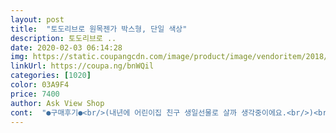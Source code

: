 ```yaml
---
layout: post 
title:  "토도리브로 원목젠가 박스형, 단일 색상" 
description: 토도리브로 ..
date: 2020-02-03 06:14:28 
img: https://static.coupangcdn.com/image/product/image/vendoritem/2018/08/17/3047426581/7f312b04-03e5-49ed-98d8-f0caa8f9c7dc.jpg 
linkUrl: https://coupa.ng/bnWQil 
categories: [1020] 
color: 03A9F4 
price: 7400 
author: Ask View Shop 
cont:  "●구매후기●<br/>(내년에 어린이집 친구 생일선물로 살까 생각중이에요.<br/>)<br/>39개월 아이와 함께 놀려고 구매했어요.<br/><br/>@ 단점<br/>@ 오랬동안 사용한 후 Tip.<br/><br/>가격대도 저렴하고 배송도 빠르고<br/>가격이 저렴해서 상대적으로 잘 샀다는 생각이 들어요.<br/><br/>가시박힐 정도 아니지만 만약 아이들 어리다면 신경써서 보시구요<br/>간만에 아내와 집사부일체를 본방사수 하며 봤습니다<br/>규칙을 어기기도 하지만<br/>그렇게 30분째 놀고 있어서 덕분에<br/>그리고 나무에서 냄새가 나요.<br/><br/>그리고 다이소에서 파는<br/>그전까지는 아이들과 놀아주거나 티브이로 점박이 공룡대백과 보여 주느라<br/>끝부분에 까실한 부분 있는 블록들이 있어요<br/>나름 재미있게 즐기고 있습니다.<br/><br/>나무 냄새는 좀 있어요<br/>나무로 된 물건이라 조금 무겁기는 한데 모서리들이 뭉툭하게 잘<br/>다듬어져 있어서 위험하지는 않습니다<br/>다른녀석이 쌓고 있으면 한 녀석이 부수고<br/>다만 보관하는 통이 따로 없어서<br/>다시 한번 만족 합니다<br/>두 아들이 싸우지 않고 이렇게 집중하며 노는 걸 보니<br/>만족합니다<br/>뭐 조금 예민한 분들이라면 사실 이금액 말고<br/>별 다섯개 드리겠습니다<br/>본방 사수를 제대로한 프로그램이 없었습니다 ㅠㅠ<br/>분실 우려가 있어요.<br/><br/>블럭처럼 성을 지어 놀기도 하고<br/>빼고 올리고 할때 집중하느라 냄새고 뭐고 없네요 ㅎㅎ<br/>사실 안에 주사위는 잘 안쓰게 되더라구요<br/>상품은 부러지거나 박스가 찌그러지는 것 없이 깔끔하게 도착<br/>생각보다 잘 놀아요.<br/><br/>손에 익었는지 도미노 게임을 해도<br/>아이가 자꾸 만지면서<br/>아이들 집중력 교육에 좋을 것 같습니다<br/>아이들과 잠깐잠깐 시간 떼우기 참 좋아요<br/>아이들이 잘 가지고 놉니다<br/>안에 담아 정리하니까 편하네요.<br/><br/>여러가지로 응용이 가능해서 좋았고요<br/>예민하신 분들은 참고하세요<br/>요 블록에 40이상의 숫자도 써있으니<br/>유익한 것 같아요.<br/><br/>이 가격에 맞는 상품!<br/>이 수십개의 막대기 덕분에 편히 티브이 봤습니다<br/>이제 숫자 30까지 아는데<br/>이제는 냄새가 안나요.<br/><br/>잘 산 것 같습니다<br/>잘 하고 젠가 말고도 집을 만들던가 하는식으로<br/>장난감 정리 통을 사서<br/>저도 박스에 넣고 뺄때 쪼끔 거슬리긴 하는데<br/>저희 집은 젠가도 하고 도미노로 놀고 블록 처럼 갖고 놀기도 하니 이래저래 잘 사용합니다<br/>저희집은 그냥 밑에서부터 아무거나 빼서 올리고 올ㄹ리고!<br/>젠가는 섬세한 손기술이 필요한 놀이라서<br/>젠가의 놀이 시스템을 설명해 주면<br/>좋습니다<br/>지금 산지 3개월 정도 지났는데<br/>차라리 돈 더주고  비싼 젠가 구입하시면 될 것 같아요<br/>한놈이 쌓고 있으면 다른 녀석이 부수고<br/>했습니다<br/>현재 나이에 적합할지 고민하고 구매했던 것인데<br/>" 
---
```

